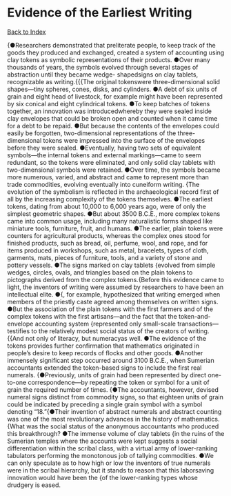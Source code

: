 # Evidence of the Earliest Writing
[Back to Index](https://github.com/windows10010/tpoExtractor/blob/master/README.md)

{●Researchers demonstrated that preliterate people, to keep track of the goods they produced and exchanged, created a system of accounting using clay tokens as symbolic representations of their products. ●Over many thousands of years, the symbols evolved through several stages of abstraction until they became wedge- shapedsigns on clay tablets, recognizable as writing.{{{The original tokenswere three-dimensional solid shapes—tiny spheres, cones, disks, and cylinders. ●A debt of six units of grain and eight head of livestock, for example might have been represented by six conical and eight cylindrical tokens. ●To keep batches of tokens together, an innovation was introducedwhereby they were sealed inside clay envelopes that could be broken open and counted when it came time for a debt to be repaid. ●But because the contents of the envelopes could easily be forgotten, two-dimensional representations of the three-dimensional tokens were impressed into the surface of the envelopes before they were sealed. ●Eventually, having two sets of equivalent symbols—the internal tokens and external markings—came to seem redundant, so the tokens were eliminated, and only solid clay tablets with two-dimensional symbols were retained. ●Over time, the symbols became more numerous, varied, and abstract and came to represent more than trade commodities, evolving eventually into cuneiform writing.
{The evolution of the symbolism is reflected in the archaeological record first of all by the increasing complexity of the tokens themselves. ●The earliest tokens, dating from about 10,000 to 6,000 years ago, were of only the simplest geometric shapes. ●But about 3500 B.C.E., more complex tokens came into common usage, including many naturalistic forms shaped like miniature tools, furniture, fruit, and humans. ●The earlier, plain tokens were counters for agricultural products, whereas the complex ones stood for finished products, such as bread, oil, perfume, wool, and rope, and for items produced in workshops, such as metal, bracelets, types of cloth, garments, mats, pieces of furniture, tools, and a variety of stone and pottery vessels. ●The signs marked on clay tablets {evolved from simple wedges, circles, ovals, and triangles based on the plain tokens to pictographs derived from the complex tokens.{Before this evidence came to light, the inventors of writing were assumed by researchers to have been an intellectual elite. ●{, for example, hypothesized that writing emerged when members of the priestly caste agreed among themselves on written signs. ●But the association of the plain tokens with the first farmers and of the complex tokens with the first artisans—and the fact that the token-and-envelope accounting system {represented only small-scale transactions—testifies to the relatively modest social status of the creators of writing.{{And not only of literacy, but numeracyas well. ●The evidence of the tokens provides further confirmation that mathematics originated in people’s desire to keep records of flocks and other goods. ●Another immensely significant step occurred around 3100 B.C.E., when Sumerian accountants extended the token-based signs to include the first real numerals. {●Previously, units of grain had been represented by direct one-to-one correspondence―by repeating the token or symbol for a unit of grain the required number of times. {●The accountants, however, devised numeral signs distinct from commodity signs, so that eighteen units of grain could be indicated by preceding a single grain symbol with a symbol denoting “18.”{●Their invention of abstract numerals and abstract counting was one of the most revolutionary advances in the history of mathematics.{What was the social status of the anonymous accountants who produced this breakthrough? ●The immense volume of clay tablets {in the ruins of the Sumerian temples where the accounts were kept suggests a social differentiation within the scribal class, with a virtual army of lower-ranking tabulators performing the monotonous job of tallying commodities. ●We can only speculate as to how high or low the inventors of true numerals were in the scribal hierarchy, but it stands to reason that this laborsaving innovation would have been the {of the lower-ranking types whose drudgery is eased.
